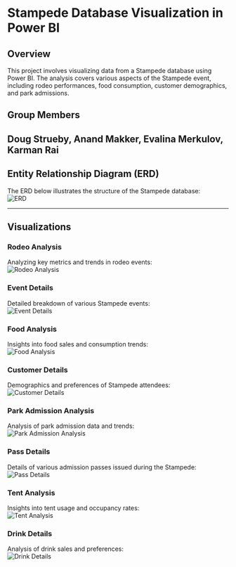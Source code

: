 # Stampede Database Visualization in Power BI  

## Overview  
This project involves visualizing data from a Stampede database using Power BI. The analysis covers various aspects of the Stampede event, including rodeo performances, food consumption, customer demographics, and park admissions.  

## Group Members
Doug Strueby, Anand Makker, Evalina Merkulov, Karman Rai
---

## Entity Relationship Diagram (ERD)  
The ERD below illustrates the structure of the Stampede database:  
![ERD](https://github.com/user-attachments/assets/36db7393-dcd2-4d28-a5fb-8aa5f1f3453b)  

---

## Visualizations  

### Rodeo Analysis  
Analyzing key metrics and trends in rodeo events:  
![Rodeo Analysis](https://github.com/user-attachments/assets/ad3c2979-873f-4e53-ab13-2b0a618207ef)  

### Event Details  
Detailed breakdown of various Stampede events:  
![Event Details](https://github.com/user-attachments/assets/d9adc937-85c2-45b4-9ee9-46d91c5461f0)  

### Food Analysis  
Insights into food sales and consumption trends:  
![Food Analysis](https://github.com/user-attachments/assets/d1387243-e629-43f4-b383-47e44ff80be6)  

### Customer Details  
Demographics and preferences of Stampede attendees:  
![Customer Details](https://github.com/user-attachments/assets/d74e3759-2cec-424b-bc1f-bfa8f24d22b0)  

### Park Admission Analysis  
Analysis of park admission data and trends:  
![Park Admission Analysis](https://github.com/user-attachments/assets/cea476d7-5060-4edf-b03d-3a94f838d954)  

### Pass Details  
Details of various admission passes issued during the Stampede:  
![Pass Details](https://github.com/user-attachments/assets/82d23c86-2b9c-4e01-a82c-ca68589d88a7)  

### Tent Analysis  
Insights into tent usage and occupancy rates:  
![Tent Analysis](https://github.com/user-attachments/assets/9924d953-cb7e-4982-9401-6d09ddcafc55)  

### Drink Details  
Analysis of drink sales and preferences:  
![Drink Details](https://github.com/user-attachments/assets/f8cbf5c8-1c08-476d-92ce-e43bb54c3af4)  
